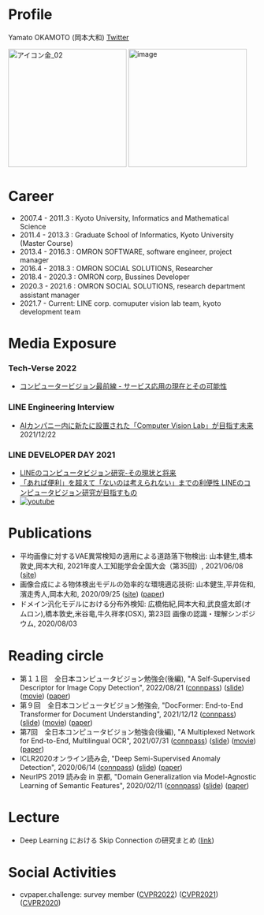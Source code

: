 # Profile
Yamato OKAMOTO (岡本大和)
[Twitter](https://twitter.com/RoadRoller_DESU)

<img width="240" alt="アイコン金_02" src="https://user-images.githubusercontent.com/30743886/203785443-7134a816-f0bd-448d-8b4b-520c98f35ce4.png"> <img width="240" alt="image" src="https://user-images.githubusercontent.com/30743886/203786202-73a94a84-3fc4-41fe-a83e-0f2b25478db8.png">

# Career
- 2007.4 - 2011.3 : Kyoto University, Informatics and Mathematical Science
- 2011.4 - 2013.3 : Graduate School of Informatics, Kyoto University (Master Course)
- 2013.4 - 2016.3 : OMRON SOFTWARE, software engineer, project manager
- 2016.4 - 2018.3 : OMRON SOCIAL SOLUTIONS, Researcher
- 2018.4 - 2020.3 : OMRON corp, Bussines Developer
- 2020.3 - 2021.6 : OMRON SOCIAL SOLUTIONS, research department　assistant manager
- 2021.7 - Current: LINE corp. comuputer vision lab team, kyoto development team

# Media Exposure

### Tech-Verse 2022
- [コンピュータービジョン最前線 - サービス応用の現在とその可能性](https://tech-verse.me/ja/sessions/305)

### LINE Engineering Interview
- [AIカンパニー内に新たに設置された「Computer Vision Lab」が目指す未来](https://engineering.linecorp.com/ja/interview/cvl-future/) 2021/12/22

### LINE DEVELOPER DAY 2021
- [LINEのコンピュータビジョン研究-その現状と将来](https://linedevday.linecorp.com/2021/ja/sessions/52/)
- [「あれば便利」を超えて「ないのは考えられない」までの利便性 LINEのコンピュータビジョン研究が目指すもの](https://logmi.jp/tech/articles/325463)
- [![youtube](http://img.youtube.com/vi/D45wIMN6R_I/0.jpg)](https://www.youtube.com/watch?v=D45wIMN6R_I)




# Publications
- 平均画像に対するVAE異常検知の適⽤による道路落下物検出: 山本健生,橋本敦史,岡本大和, 2021年度人工知能学会全国大会（第35回）, 2021/06/08
([site](https://www.omron.com/jp/ja/technology/omrontechnics/2020/20200925-yamamoto.html)) 
- 画像合成による物体検出モデルの効率的な環境適応技術: 山本健生,平井佐和,濱走秀人,岡本大和, 2020/09/25 
([site](https://www.omron.com/jp/ja/technology/omrontechnics/2020/20200925-yamamoto.html)) 
([paper](https://www.omron.com/jp/ja/technology/omrontechnics/2020/OMT_Vol53_001JP.pdf))
- ドメイン汎化モデルにおける分布外検知: 広橋佑紀,岡本大和,武良盛太郎(オムロン),橋本敦史,米谷竜,牛久祥孝(OSX), 第23回 画像の認識・理解シンポジウム, 2020/08/03



# Reading circle

- 第１１回　全日本コンピュータビジョン勉強会(後編), "A Self-Supervised Descriptor for Image Copy Detection", 2022/08/21
([connpass](https://kantocv.connpass.com/event/253626/))
([slide](https://speakerdeck.com/roadroller/di-11hui-quan-ri-ben-konpiyutabiziyonmian-qiang-hui-cvpr2022-a-self-supervised-descriptor-for-image-copy-detection))
([movie](https://youtu.be/rQruXnr6ZFQ?t=16714))
([paper](https://openaccess.thecvf.com/content/CVPR2022/html/Pizzi_A_Self-Supervised_Descriptor_for_Image_Copy_Detection_CVPR_2022_paper.html))
- 第９回　全日本コンピュータビジョン勉強会, "DocFormer: End-to-End Transformer for Document Understanding", 2021/12/12
([connpass](https://kantocv.connpass.com/event/228283/))
([slide](https://speakerdeck.com/roadroller/di-9hui-quan-ri-ben-konpiyutabiziyonmian-qiang-hui-fa-biao-zi-liao))
([movie](https://youtu.be/VlG-Q0QAvLg?t=13924))
([paper](https://arxiv.org/abs/2106.11539))
- 第7回　全日本コンピュータビジョン勉強会(後編), "A Multiplexed Network for End-to-End, Multilingual OCR", 2021/07/31
([connpass](https://kantocv.connpass.com/event/216703/))
([slide](https://speakerdeck.com/roadroller/di-qi-hui-quan-ri-ben-konpiyutabiziyonmian-qiang-hui-a-multiplexed-network-for-end-to-end-multilingual-ocr))
([movie](https://youtu.be/j1lSMoEXh0o?t=1127))
([paper](https://openaccess.thecvf.com/content/CVPR2021/html/Huang_A_Multiplexed_Network_for_End-to-End_Multilingual_OCR_CVPR_2021_paper.html))
- ICLR2020オンライン読み会, "Deep Semi-Supervised Anomaly Detection", 2020/06/14
([connpass](https://exawizards.connpass.com/event/176947/))
([slide](https://speakerdeck.com/roadroller/iclr2020deepsemi-supervisedanomalydetectionyamatookamoto-200531022507))
([paper](https://arxiv.org/abs/1906.02694))
- NeurIPS 2019 読み会 in 京都, "Domain Generalization via Model-Agnostic Learning of Semantic Features", 2020/02/11
([connpass](https://connpass.com/event/159096/))
([slide](https://speakerdeck.com/roadroller/domain-generalization-via-model-agnostic-learning-of-semantic-features-neurips-19-du-mihui-in-jing-du))
([paper](https://arxiv.org/abs/1910.13580))

# Lecture

- Deep Learning における Skip Connection の研究まとめ ([link](https://www.slideshare.net/yamatookamoto5/skip-connection-neural-network))

# Social Activities

- cvpaper.challenge: survey member 
([CVPR2022](http://xpaperchallenge.org/cv/survey/cvpr2022_summaries/listall/))
([CVPR2021](http://xpaperchallenge.org/cv/survey/cvpr2021_summaries/listall/))
([CVPR2020](https://xpaperchallenge.org/cv/survey/cvpr2020_summaries/listall/))
